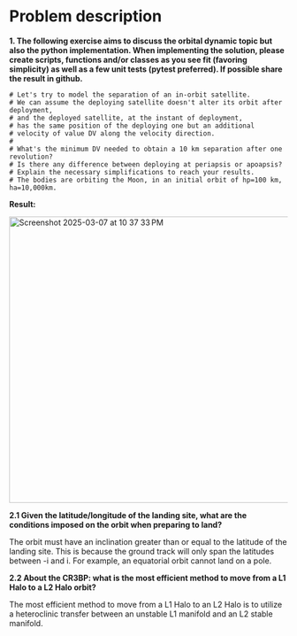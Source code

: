 # Problem description
**1. The following exercise aims to discuss the orbital dynamic topic but also the
python implementation. When implementing the solution, please create scripts, functions and/or classes
as you see fit (favoring simplicity) as well as a few unit tests (pytest preferred).
If possible share the result in github.**

```
# Let's try to model the separation of an in-orbit satellite.
# We can assume the deploying satellite doesn't alter its orbit after deployment,
# and the deployed satellite, at the instant of deployment,
# has the same position of the deploying one but an additional
# velocity of value DV along the velocity direction.
#
# What's the minimum DV needed to obtain a 10 km separation after one revolution?
# Is there any difference between deploying at periapsis or apoapsis?
# Explain the necessary simplifications to reach your results.
# The bodies are orbiting the Moon, in an initial orbit of hp=100 km, ha=10,000km.
 ```
**Result:**

<img width="517" alt="Screenshot 2025-03-07 at 10 37 33 PM" src="https://github.com/user-attachments/assets/9b8f1b59-50a9-45ce-9b3c-2b5890b91360" />

**2.1 Given the latitude/longitude of the landing site, what are the conditions imposed on the orbit when preparing to land?**

The orbit must have an inclination greater than or equal to the latitude of the landing site. This is because the ground track will only span the latitudes between -i and i. For example, an equatorial orbit cannot land on a pole.

**2.2 About the CR3BP: what is the most efficient method to move from a L1 Halo to a L2 Halo orbit?**

The most efficient method to move from a L1 Halo to an L2 Halo is to utilize a heteroclinic transfer between an unstable L1 manifold and an L2 stable manifold.
